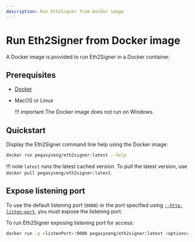 ```yaml
---
description: Run Eth2Signer from Docker image
---
```


# Run Eth2Signer from Docker image

A Docker image is provided to run Eth2Signer in a Docker container.

## Prerequisites

* [Docker](https://docs.docker.com/install/)

* MacOS or Linux

    !!! important
        The Docker image does not run on Windows.

## Quickstart

Display the Eth2Signer command line help using the Docker image:

```bash tab="latest"
docker run pegasyseng/eth2signer:latest --help
```

!!! note
    `latest` runs the latest cached version. To pull the latest version, use `docker pull pegasyseng/eth2signer:latest`.

## Expose listening port

To use the default listening port (`9000`) or the port specified using
[`--http-listen-port`](../../Reference/CLI/CLI-Syntax.md#http-listen-port), you must expose the listening port.

To run Eth2Signer exposing listening port for access:

```bash
docker run -p <listenPort>:9000 pegasyseng/eth2signer:latest <options>
```